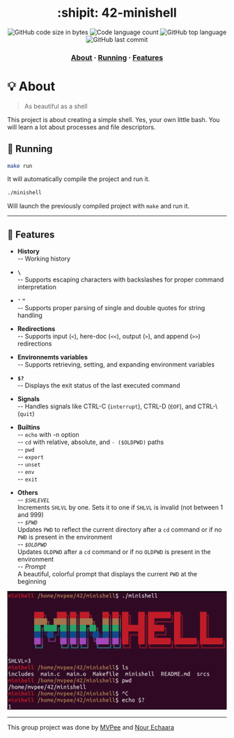 <h1 align="center">
	:shipit: 42-minishell
</h1>

<p align="center">
	<img alt="GitHub code size in bytes" src="https://img.shields.io/github/languages/code-size/MVPee/42-minishell?color=lightblue" />
	<img alt="Code language count" src="https://img.shields.io/github/languages/count/MVPee/42-minishell?color=yellow" />
	<img alt="GitHub top language" src="https://img.shields.io/github/languages/top/MVPee/42-minishell?color=blue" />
	<img alt="GitHub last commit" src="https://img.shields.io/github/last-commit/MVPee/42-minishell?color=green" />
</p>

<h3 align="center">
	<a href="#-about">About</a>
	<span> · </span>
	<a href="#-running">Running</a>
	<span> · </span>
	<a href="#-features">Features</a>
</h3>


# 💡 About
>As beautiful as a shell

This project is about creating a simple shell. Yes, your own little bash. You will learn a lot about processes and file descriptors.

## 🚀 Running

```bash
make run
```
It will automatically compile the project and run it.
```bash
./minishell
```
Will launch the previously compiled project with `make` and run it.

------------

## 📜 Features

- **History**  
  -- Working history

- **`\`**  
  -- Supports escaping characters with backslashes for proper command interpretation

- **`'` `"`**  
  -- Supports proper parsing of single and double quotes for string handling

- **Redirections**  
  -- Supports input (`<`), here-doc (`<<`), output (`>`), and append (`>>`) redirections

- **Environnemts variables**  
  -- Supports retrieving, setting, and expanding environment variables

- **`$?`**  
  -- Displays the exit status of the last executed command

- **Signals**  
  -- Handles signals like CTRL-C (`interrupt`), CTRL-D (`EOF`), and CTRL-\ (`quit`)

- **Builtins**  
  -- `echo` with -n option  
  -- `cd` with relative, absolute, and `- ($OLDPWD)` paths  
  -- `pwd`  
  -- `export`  
  -- `unset`  
  -- `env`  
  -- `exit`  

- **Others**  
  -- *`$SHLEVEL`*  
    Increments `SHLVL` by one. Sets it to one if `SHLVL` is invalid (not between 1 and 999)  
  -- *`$PWD`*  
    Updates `PWD` to reflect the current directory after a `cd` command or if no `PWD` is present in the environment  
  -- *`$OLDPWD`*  
    Updates `OLDPWD` after a `cd` command or if no `OLDPWD` is present in the environment  
  -- *Prompt*  
    A beautiful, colorful prompt that displays the current `PWD` at the beginning  

<p align="center">
	<img src="./.imgs/screenshot.png" width=650>
</p>

---

This group project was done by [MVPee](https://github.com/MVPee) and [Nour Echaara](https://github.com/noureh10)
